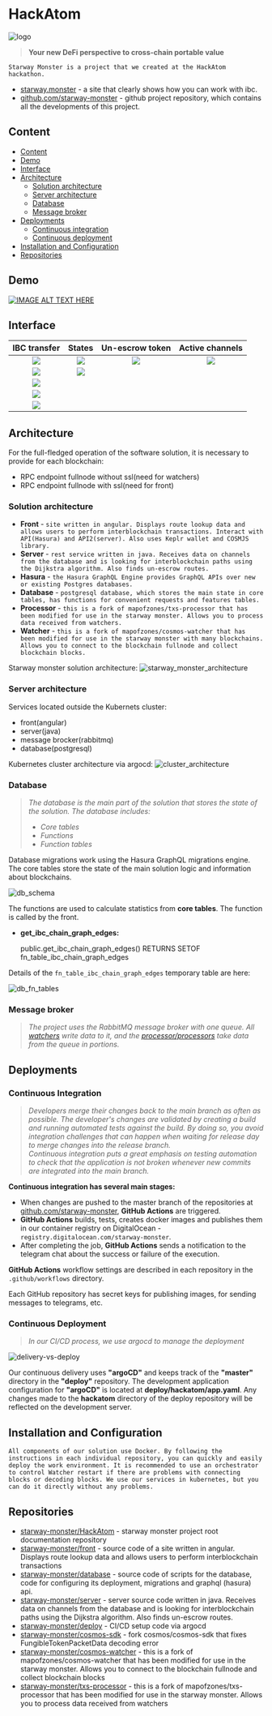 # HackAtom

![logo](./resources/logo.png)

> **Your new DeFi perspective to cross-chain portable value**

`Starway Monster is a project that we created at the HackAtom hackathon.`
* [starway.monster](https://starway.monster) - a site that clearly shows how you can work with ibc.
* [github.com/starway-monster](https://github.com/starway-monster) - github project repository, which contains all the developments of this project.

## Content
* [Content](#Content)
* [Demo](#Demo)
* [Interface](#Interface)
* [Architecture](#Architecture)
  * [Solution architecture](#Solution-architecture)
  * [Server architecture](#Server-architecture)
  * [Database](#Database)
  * [Message broker](#Message-broker)
* [Deployments](#Deployments)
  * [Continuous integration](#Continuous-Integration)
  * [Continuous deployment](#Continuous-Deployment)
* [Installation and Configuration](#Installation-and-Configuration)
* [Repositories](#Repositories)

## Demo

[![IMAGE ALT TEXT HERE](https://img.youtube.com/vi/PT4vMfVP0qI/0.jpg)](https://www.youtube.com/watch?v=PT4vMfVP0qI)

## Interface

IBC transfer                        |  States                              | Un-escrow token                     | Active channels  |
:----------------------------------:|:------------------------------------:|:-----------------------------------:|:----:
![](./resources/screenshots/2.PNG)  |  ![](./resources/screenshots/1.PNG)  | ![](./resources/screenshots/8.PNG)  | ![](./resources/screenshots/9.PNG) |
![](./resources/screenshots/4.PNG)  |  ![](./resources/screenshots/3.PNG)  |    |     |
![](./resources/screenshots/5.PNG)  |
![](./resources/screenshots/6.PNG)  |  
![](./resources/screenshots/7.PNG)  |  

## Architecture

For the full-fledged operation of the software solution, it is necessary to provide for each blockchain:
* RPC endpoint fullnode without ssl(need for watchers)
* RPC endpoint fullnode with ssl(need for front)

### Solution architecture

* **Front** - `site written in angular. Displays route lookup data and allows users to perform interblockchain transactions. Interact with API(Hasura) and API2(server). Also uses Keplr wallet and COSMJS library.`
* **Server** - `rest service written in java. Receives data on channels from the database and is looking for interblockchain paths using the Dijkstra algorithm. Also finds un-escrow routes.`
* **Hasura** - `the Hasura GraphQL Engine provides GraphQL APIs over new or existing Postgres databases.`
* **Database** - `postgresql database, which stores the main state in core tables, has functions for convenient requests and features tables.`
* **Processor** - `this is a fork of mapofzones/txs-processor that has been modified for use in the starway monster. Allows you to process data received from watchers.`
* **Watcher** - `this is a fork of mapofzones/cosmos-watcher that has been modified for use in the starway monster with many blockchains. Allows you to connect to the blockchain fullnode and collect blockchain blocks.`

Starway monster solution architecture:
![starway_monster_architecture](./resources/starway_monster_architecture.png)

### Server architecture

Services located outside the Kubernets cluster:
* front(angular)
* server(java)
* message brocker(rabbitmq)
* database(postgresql)

Kubernetes cluster architecture via argocd:
![cluster_architecture](./resources/cluster_argocd.png)

### Database
>*The database is the main part of the solution that stores the state of the solution. The database includes:*
>* *Core tables*
>* *Functions*
>* *Function tables*

Database migrations work using the Hasura GraphQL migrations engine. The core tables store the state of the main solution logic and information about blockchains.

![db_schema](./resources/db_schema.png)

The functions are used to calculate statistics from **core tables**. The function is called by the front.

* **get_ibc_chain_graph_edges:**

    public.get_ibc_chain_graph_edges() RETURNS SETOF fn_table_ibc_chain_graph_edges

Details of the ```fn_table_ibc_chain_graph_edges``` temporary table are here:

![db_fn_tables](./resources/db_fn_tables.png)

### Message broker

>*The project uses the RabbitMQ message broker with one queue. All [watchers](watcher.md) write data to it, and the [processor/processors](processor.md) take data from the queue in portions.*

## Deployments

### Continuous Integration

>*Developers merge their changes back to the main branch as often as possible. The developer's changes are validated by creating a build and running automated tests against the build. By doing so, you avoid integration challenges that can happen when waiting for release day to merge changes into the release branch.*<br>
>*Continuous integration puts a great emphasis on testing automation to check that the application is not broken whenever new commits are integrated into the main branch.*


**Continuous integration has several main stages:**

* When changes are pushed to the master branch of the repositories at [github.com/starway-monster](https://github.com/starway-monster), **GitHub Actions** are triggered.
* **GitHub Actions** builds, tests, creates docker images and publishes them in our container registry on DigitalOcean - `registry.digitalocean.com/starway-monster`.
* After completing the job, **GitHub Actions** sends a notification to the telegram chat about the success or failure of the execution.

**GitHub Actions** workflow settings are described in each repository in the `.github/workflows` directory.

Each GitHub repository has secret keys for publishing images, for sending messages to telegrams, etc.

### Continuous Deployment

>*In our CI/CD process, we use argocd to manage the deployment*

![delivery-vs-deploy](resources/argocd_architecture.png)

Our continuous delivery uses **"argoCD"** and keeps track of the **"master"** directory in the **"deploy"** repository. The development application configuration for **"argoCD"** is located at **deploy/hackatom/app.yaml**. Any changes made to the **hackatom** directory of the deploy repository will be reflected on the development server.

## Installation and Configuration
`All components of our solution use Docker. By following the instructions in each individual repository, you can quickly and easily deploy the work environment. It is recommended to use an orchestrator to control Watcher restart if there are problems with connecting blocks or decoding blocks. We use our services in kubernetes, but you can do it directly without any problems.`

## Repositories

* [starway-monster/HackAtom](https://github.com/starway-monster/HackAtom) - starway monster project root documentation repository
* [starway-monster/front](https://github.com/starway-monster/front) - source code of a site written in angular. Displays route lookup data and allows users to perform interblockchain transactions
* [starway-monster/database](https://github.com/starway-monster/database) - source code of scripts for the database, code for configuring its deployment, migrations and graphql (hasura) api.
* [starway-monster/server](https://github.com/starway-monster/server) - server source code written in java. Receives data on channels from the database and is looking for interblockchain paths using the Dijkstra algorithm. Also finds un-escrow routes.
* [starway-monster/deploy](https://github.com/starway-monster/deploy) - CI/CD setup code via argocd
* [starway-monster/cosmos-sdk](https://github.com/starway-monster/cosmos-sdk) - fork cosmos/cosmos-sdk that fixes FungibleTokenPacketData decoding error
* [starway-monster/cosmos-watcher](https://github.com/starway-monster/cosmos-watcher) - this is a fork of mapofzones/cosmos-watcher that has been modified for use in the starway monster. Allows you to connect to the blockchain fullnode and collect blockchain blocks
* [starway-monster/txs-processor](https://github.com/starway-monster/txs-processor) - this is a fork of mapofzones/txs-processor that has been modified for use in the starway monster. Allows you to process data received from watchers

